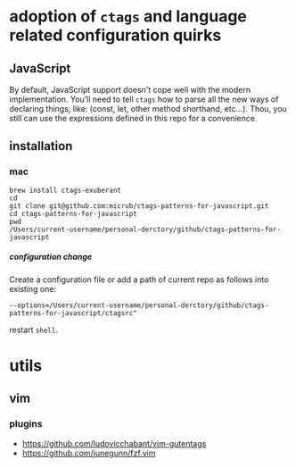 # adoption of `ctags` and language related configuration quirks

## JavaScript

By default, JavaScript support doesn't cope well with the modern implementation.
You’ll need to tell `ctags` how to parse all the new ways of declaring things, like:
(const, let, other method shorthand, etc...).
Thou, you still can use the expressions defined in this repo for a convenience.

## installation

### mac

```
brew install ctags-exuberant
cd
git clone git@github.com:micrub/ctags-patterns-for-javascript.git
cd ctags-patterns-for-javascript
pwd
/Users/current-username/personal-derctory/github/ctags-patterns-for-javascript
```

##### configuration change

Create a configuration file or add a path of current repo as follows into existing one:

```
--options=/Users/current-username/personal-derctory/github/ctags-patterns-for-javascript/ctagsrc"
```

restart `shell`.

# utils

## vim

### plugins

* https://github.com/ludovicchabant/vim-gutentags
* https://github.com/junegunn/fzf.vim




